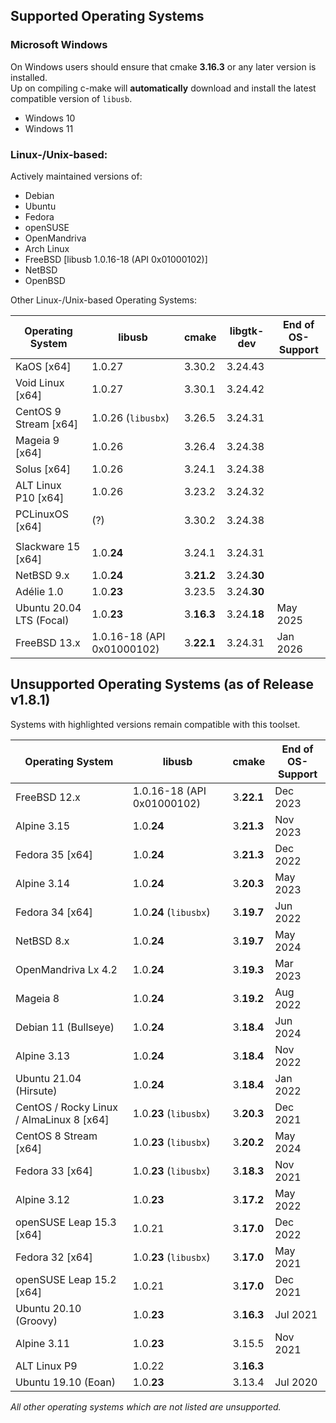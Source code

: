## Supported Operating Systems

### Microsoft Windows

On Windows users should ensure that cmake **3.16.3** or any later version is installed.<br />
Up on compiling c-make will **automatically** download and install the latest compatible version of `libusb`.

- Windows 10
- Windows 11

### Linux-/Unix-based:

Actively maintained versions of:
- Debian
- Ubuntu
- Fedora
- openSUSE
- OpenMandriva
- Arch Linux
- FreeBSD [libusb 1.0.16-18 (API 0x01000102)]
- NetBSD
- OpenBSD

Other Linux-/Unix-based Operating Systems:

| Operating System         | libusb                     | cmake      | libgtk-dev  | End of<br />OS-Support |
| ------------------------ | -------------------------- | ---------- | ----------- | ---------------------- |
| KaOS [x64]               | 1.0.27                     | 3.30.2     | 3.24.43     |                        |
| Void Linux [x64]         | 1.0.27                     | 3.30.1     | 3.24.42     |                        |
| CentOS 9 Stream [x64]    | 1.0.26 (`libusbx`)         | 3.26.5     | 3.24.31     |                        |
| Mageia 9 [x64]           | 1.0.26                     | 3.26.4     | 3.24.38     |                        |
| Solus [x64]              | 1.0.26                     | 3.24.1     | 3.24.38     |                        |
| ALT Linux P10 [x64]      | 1.0.26                     | 3.23.2     | 3.24.32     |                        |
| PCLinuxOS [x64]          | (?)                        | 3.30.2     | 3.24.38     |                        |
|                          |                            |            |             |                        |
| Slackware 15 [x64]       | 1.0.**24**                 | 3.24.1     | 3.24.31     |                        |
| NetBSD 9.x               | 1.0.**24**                 | 3.**21.2** | 3.24.**30** |                        |
| Adélie 1.0               | 1.0.**23**                 | 3.23.5     | 3.24.**30** |                        |
| Ubuntu 20.04 LTS (Focal) | 1.0.**23**                 | 3.**16.3** | 3.24.**18** | May 2025               |
| FreeBSD 13.x             | 1.0.16-18 (API 0x01000102) | 3.**22.1** | 3.24.31     | Jan 2026               |


## Unsupported Operating Systems (as of Release v1.8.1)

Systems with highlighted versions remain compatible with this toolset.

| Operating System                         | libusb                     | cmake      | End of<br />OS-Support |
| ---------------------------------------- | -------------------------- | ---------- | ---------------------- |
| FreeBSD 12.x                             | 1.0.16-18 (API 0x01000102) | 3.**22.1** | Dec 2023               |
| Alpine 3.15                              | 1.0.**24**                 | 3.**21.3** | Nov 2023               |
| Fedora 35 [x64]                          | 1.0.**24**                 | 3.**21.3** | Dec 2022               |
| Alpine 3.14                              | 1.0.**24**                 | 3.**20.3** | May 2023               |
| Fedora 34 [x64]                          | 1.0.**24** (`libusbx`)     | 3.**19.7** | Jun 2022               |
| NetBSD 8.x                               | 1.0.**24**                 | 3.**19.7** | May 2024               |
| OpenMandriva Lx 4.2                      | 1.0.**24**                 | 3.**19.3** | Mar 2023               |
| Mageia 8                                 | 1.0.**24**                 | 3.**19.2** | Aug 2022               |
| Debian 11 (Bullseye)                     | 1.0.**24**                 | 3.**18.4** | Jun 2024               |
| Alpine 3.13                              | 1.0.**24**                 | 3.**18.4** | Nov 2022               |
| Ubuntu 21.04 (Hirsute)                   | 1.0.**24**                 | 3.**18.4** | Jan 2022               |
| CentOS / Rocky Linux / AlmaLinux 8 [x64] | 1.0.**23** (`libusbx`)     | 3.**20.3** | Dec 2021               |
| CentOS 8 Stream [x64]                    | 1.0.**23** (`libusbx`)     | 3.**20.2** | May 2024               |
| Fedora 33 [x64]                          | 1.0.**23** (`libusbx`)     | 3.**18.3** | Nov 2021               |
| Alpine 3.12                              | 1.0.**23**                 | 3.**17.2** | May 2022               |
| openSUSE Leap 15.3 [x64]                 | 1.0.21                     | 3.**17.0** | Dec 2022               |
| Fedora 32 [x64]                          | 1.0.**23** (`libusbx`)     | 3.**17.0** | May 2021               |
| openSUSE Leap 15.2 [x64]                 | 1.0.21                     | 3.**17.0** | Dec 2021               |
| Ubuntu 20.10 (Groovy)                    | 1.0.**23**                 | 3.**16.3** | Jul 2021               |
| Alpine 3.11                              | 1.0.**23**                 | 3.15.5     | Nov 2021               |
| ALT Linux P9                             | 1.0.22                     | 3.**16.3** |                        
| Ubuntu 19.10 (Eoan)                      | 1.0.**23**                 | 3.13.4     | Jul 2020               |

_All other operating systems which are not listed are unsupported._
